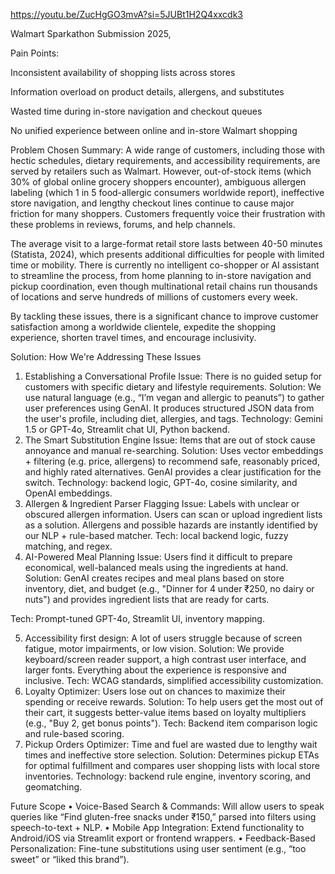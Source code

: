 https://youtu.be/ZucHgGO3mvA?si=5JUBt1H2Q4xxcdk3

Walmart Sparkathon Submission 2025,

Pain Points:

Inconsistent availability of shopping lists across stores

Information overload on product details, allergens, and substitutes

Wasted time during in-store navigation and checkout queues

No unified experience between online and in-store Walmart shopping

Problem Chosen Summary:
A wide range of customers, including those with hectic schedules, dietary requirements, and accessibility requirements, are served by retailers such as Walmart. However, out-of-stock items (which 30% of global online grocery shoppers encounter), ambiguous allergen labeling (which 1 in 5 food-allergic consumers worldwide report), ineffective store navigation, and lengthy checkout lines continue to cause major friction for many shoppers. Customers frequently voice their frustration with these problems in reviews, forums, and help channels.

The average visit to a large-format retail store lasts between 40-50 minutes (Statista, 2024), which presents additional difficulties for people with limited time or mobility. There is currently no intelligent co-shopper or AI assistant to streamline the process, from home planning to in-store navigation and pickup coordination, even though multinational retail chains run thousands of locations and serve hundreds of millions of customers every week.

By tackling these issues, there is a significant chance to improve customer satisfaction among a worldwide clientele, expedite the shopping experience, shorten travel times, and encourage inclusivity.



Solution:
How We're Addressing These Issues 
1. Establishing a Conversational Profile Issue: There is no guided setup for customers with specific dietary and lifestyle requirements. Solution: We use natural language (e.g., “I’m vegan and allergic to peanuts”) to gather user preferences using GenAI. It produces structured JSON data from the user's profile, including diet, allergies, and tags. Technology: Gemini 1.5 or GPT-4o, Streamlit chat UI, Python backend.
2. The Smart Substitution Engine Issue: 
Items that are out of stock cause annoyance and manual re-searching. Solution: Uses vector embeddings + filtering (e.g. price, allergens) to recommend safe, reasonably priced, and highly rated alternatives. GenAI provides a clear justification for the switch. Technology: backend logic, GPT-4o, cosine similarity, and OpenAI embeddings. 
 3. Allergen & Ingredient Parser Flagging Issue: Labels with unclear or obscured allergen information. Users can scan or upload ingredient lists as a solution. Allergens and possible hazards are instantly identified by our NLP + rule-based matcher. Tech: local backend logic, fuzzy matching, and regex.
4. AI-Powered Meal Planning Issue: 
Users find it difficult to prepare economical, well-balanced meals using the ingredients at hand. Solution: GenAI creates recipes and meal plans based on store inventory, diet, and budget (e.g., "Dinner for 4 under ₹250, no dairy or nuts") and provides ingredient lists that are ready for carts.

Tech: Prompt-tuned GPT-4o, Streamlit UI, inventory mapping.

5.  Accessibility first design:
A lot of users struggle because of screen fatigue, motor impairments, or low vision. Solution: We provide keyboard/screen reader support, a high contrast user interface, and larger fonts. Everything about the experience is responsive and inclusive. Tech: WCAG standards, simplified accessibility customization.
6. Loyalty Optimizer: 
Users lose out on chances to maximize their spending or receive rewards. Solution: To help users get the most out of their cart, it suggests better-value items based on loyalty multipliers (e.g., "Buy 2, get bonus points"). Tech: Backend item comparison logic and rule-based scoring. 
 7. Pickup Orders Optimizer:
Time and fuel are wasted due to lengthy wait times and ineffective store selection. Solution: Determines pickup ETAs for optimal fulfillment and compares user shopping lists with local store inventories. Technology: backend rule engine, inventory scoring, and geomatching.

Future Scope
 •  Voice-Based Search & Commands: Will allow users to speak queries like “Find gluten-free snacks under ₹150,” parsed into filters using speech-to-text + NLP.
 • Mobile App Integration: Extend functionality to Android/iOS via Streamlit export or frontend wrappers.
 •        Feedback-Based Personalization: Fine-tune substitutions using user sentiment (e.g., “too sweet” or “liked this brand”).
